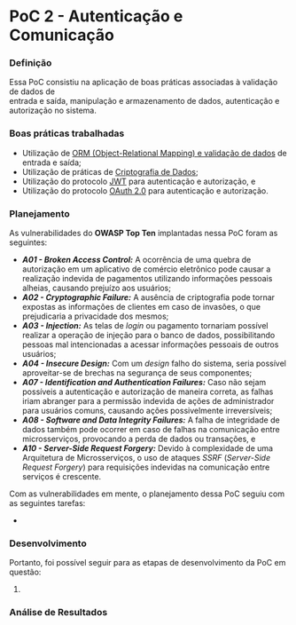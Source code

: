 # PoC 2 - Autenticação e Comunicação

### Definição

Essa PoC consistiu na aplicação de boas práticas associadas à validação de dados de\
entrada e saída, manipulação e armazenamento de dados, autenticação e autorização no sistema.

### Boas práticas trabalhadas

* Utilização de [ORM (Object-Relational Mapping) e validação de dados](../boas-praticas/orm-e-validacao-de-dados.md) de entrada e saída;
* Utilização de práticas de [Criptografia de Dados](../boas-praticas/criptografia-de-dados.md);
* Utilização do protocolo [JWT](../boas-praticas/jwt-e-oauth2.md) para autenticação e autorização, e
* Utilização do protocolo [OAuth 2.0](../boas-praticas/jwt-e-oauth2.md) para autenticação e autorização.

### Planejamento

As vulnerabilidades do **OWASP Top Ten** implantadas nessa PoC foram as seguintes:

* _**A01 - Broken Access Control:**_ A ocorrência de uma quebra de autorização em um aplicativo de comércio eletrônico pode causar a realização indevida de pagamentos utilizando informações pessoais alheias, causando prejuízo aos usuários;
* _**A02 - Cryptographic Failure:**_ A ausência de criptografia pode tornar expostas as informações de clientes em caso de invasões, o que prejudicaria a privacidade dos mesmos;
* _**A03 - Injection:**_ As telas de _login_ ou pagamento tornariam possível realizar a operação de injeção para o banco de dados, possibilitando pessoas mal intencionadas a acessar informações pessoais de outros usuários;
* _**A04 - Insecure Design:**_ Com um _design_ falho do sistema, seria possível aproveitar-se de brechas na segurança de seus componentes;
* _**A07 - Identification and Authentication Failures:**_ Caso não sejam possíveis a autenticação e autorização de maneira correta, as falhas iriam abranger para a permissão indevida de ações de administrador para usuários comuns, causando ações possivelmente irreversíveis;
* _**A08 - Software and Data Integrity Failures:**_ A falha de integridade de dados também pode ocorrer em caso de falhas na comunicação entre microsserviços, provocando a perda de dados ou transações, e
* _**A10 - Server-Side Request Forgery:**_ Devido à complexidade de uma Arquitetura de Microsserviços, o uso de ataques _SSRF_ (_Server-Side Request Forgery_) para requisições indevidas na comunicação entre serviços é crescente.



Com as vulnerabilidades em mente, o planejamento dessa PoC seguiu com as seguintes tarefas:

*

### Desenvolvimento

Portanto, foi possível seguir para as etapas de desenvolvimento da PoC em questão:

1.

### Análise de Resultados
